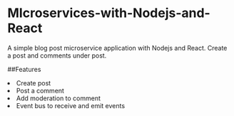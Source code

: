 # MIcroservices-with-Nodejs-and-React
A simple blog post microservice application with Nodejs and React. Create a post and comments under post.

##Features
<li>Create post</li>
<li>Post a comment</li>
<li>Add moderation to comment </li>
<li>Event bus to receive and emit events</li>

